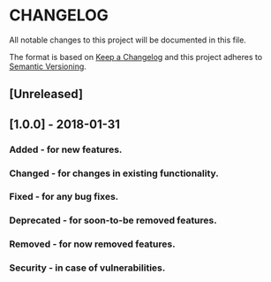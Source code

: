 # CHANGELOG

All notable changes to this project will be documented in this file.

The format is based on [Keep a Changelog](http://keepachangelog.com/)
and this project adheres to [Semantic Versioning](http://semver.org/).

## [Unreleased]

## [1.0.0] - 2018-01-31
### Added - for new features.
### Changed - for changes in existing functionality.
### Fixed - for any bug fixes.
### Deprecated - for soon-to-be removed features.
### Removed -  for now removed features.
### Security - in case of vulnerabilities.
